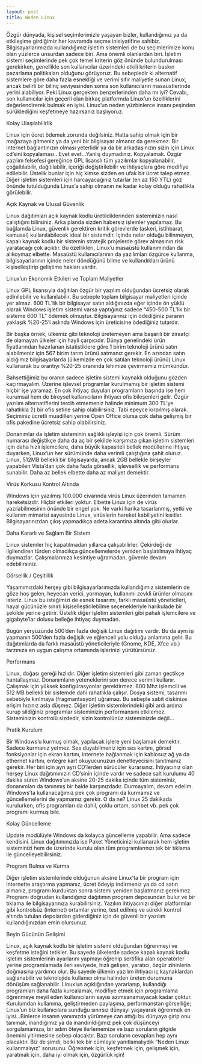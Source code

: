 ```yaml
---
layout: post
title: Neden Linux
---
```


Özgür dünyada, kişisel seçimlerimizle yaşayan bizler, kullandığımız ya da etkileşime girdiğimiz her kavramda seçme inisiyatifine sahibiz. Bilgisayarlarımızda kullandığımız işletim sistemleri de bu seçimlerimize konu olan yüzlerce unsurdan sadece biri. Ama önemli olanlardan biri. İşletim sistemi seçimlerinde pek çok temel kriterin göz önünde bulundurulması gerekirken, genellikle son kullanıcılar üzerindeki etkili kriterin baskın pazarlama politikaları olduğunu görüyoruz. Bu sebepledir ki alternatif sistemlere göre daha fazla esnekliği ve verimi sıfır maliyetle sunan Linux, ancak belirli bir bilinç seviyesinden sonra son kullanıcıların masaüstlerinde yerini alabiliyor. Peki Linux gerçekten benzerlerinden daha mı iyi? Cevabı, son kullanıcılar için geçerli olan birkaç platformda Linux’un özelliklerini değerlendirerek bulmak en iyisi. Linux’un neden yüzbinlerce insanı peşinden sürüklediğini keşfetmeye hazırsanız başlıyoruz.

<p>Kolay Ulaşılabilirlik</p>
Linux için ücret ödemek zorunda değilsiniz. Hatta sahip olmak için bir mağazaya gitmeniz ya da yeni bir bilgisayar almanız da gerekmez. Bir internet bağlantınızın olması yeterlidir ya da bir arkadaşınızın sizin için Linux cd’sini kopyalaması…Evet evet…Yanlış duymadınız. Kopyalamak. Özgür yazılım felsefesi gereğince GPL lisanslı tüm yazılımlar kopyalanabilir, çoğaltılabilir, dağıtılabilir, içeriği değiştirilebilir ve ihtiyaçlara göre modifiye edilebilir. Üstelik bunlar için hiç kimse sizden en ufak bir ücret talep etmez. Diğer işletim sistemleri için harcayacağınız tutarlar (en az 150 YTL) göz önünde tutulduğunda Linux’a sahip olmanın ne kadar kolay olduğu rahatlıkla görülebilir.

<p>Açık Kaynak ve Ulusal Güvenlik</p>
Linux dağıtımları açık kaynak kodlu üretildiklerinden sisteminizin nasıl çalıştığını bilirsiniz. Arka planda sizden habersiz işlemler yapılamaz. Bu bağlamda Linux, güvenlik gerektiren kritik görevlerde (askeri, istihbarat, kamusal) kullanılabilecek ideal bir sistemdir. İçinde neler olduğu bilinmeyen, kapalı kaynak kodlu bir sistemin stratejik projelerde görev almasının risk yaratacağı çok açıktır.
Bu özellikleri, Linux’u masaüstü kullanımından da alıkoymaz elbette. Masaüstü kullanıcılarının da yazılımları özgürce kullanma, bilgisayarlarının içinde neler döndüğünü bilme ve kullandıkları ürünü kişiselleştirip geliştime hakları vardır.

<p>Linux’un Ekonomik Etkileri ve Toplam Maliyetler</p>
Linux GPL lisansıyla dağıtılan özgür bir yazılım olduğundan ücretsiz olarak edinilebilir ve kullanılabilir. Bu sebeple toplam bilgisayar maliyetleri içinde yer almaz. 600 TL’lik bir bilgisayar satın aldığınızda eğer içinde ön yüklü olarak Windows işletim sistemi varsa yaptığınız sadece “450-500 TL’lik bir sisteme 600 TL” ödemek olmuştur. Bilgisayarınız için ödediğiniz paranın yaklaşık %20-25’i aslında Windows için üreticisine ödediğiniz tutardır.

Bir başka örnek, ülkemiz gibi teknoloji üretemeyen ama başarılı bir ziraatçi de olamayan ülkeler için hayli çarpıcıdır. Dünya genelindeki ürün fiyatlarından hazırlanan istatistiklere göre 1 birim teknoloji ürünü satın alabilmeniz için 567 birim tarım ürünü satmanız gerekir. En azından satın aldığımız bilgisayarlarda (ülkemizde en çok satılan teknoloji ürünü) Linux kullanarak bu orantıyı %20-25 oranında lehimize çevirmemiz mümkündür.

Bahsettiğimiz bu oranın sadece işletim sistemi kaynaklı olduğunu gözden kaçırmayalım. Üzerine işlevsel programlar kurulmamış bir işletim sistemi hiçbir işe yaramaz. En çok ihtiyaç duyulan programların başında ise hem kurumsal hem de bireysel kullanıcıların ihtiyacı ofis bileşenleri gelir. Özgür yazılım alternatiflerini tercih etmemeniz halinde minimum 300 TL’ye rahatlıkla (!) bir ofis setine sahip olabilirsiniz. Tabi epeyce kırpılmış olarak. Seçiminiz ücretli muadilleri yerine Open Office olursa çok daha gelişmiş bir ofis pakedine ücretsiz sahip olabilirsiniz.

Donanımlar da işletim sisteminin sağlıklı işleyişi için çok önemli. Sürüm numarası değiştikçe daha da aç bir şekilde karşımıza çıkan işletim sistemleri için daha hızlı işlemcilere, daha büyük kapasiteli bellek modüllerine ihtiyaç duyarken, Linux’un her sürümünde daha verimli çalıştığına şahit oluruz. Linux, 512MB bellekli bir bilgisayarda, ancak 2GB bellekle birşeyler yapabilen Vista’dan çok daha fazla görsellik, işlevsellik ve performans sunabilir. Daha az bellek elbette daha az maliyet demektir.

<p>Virüs Korkusu Kontrol Altında</p>
Windows için yazılmış 100.000 civarında virüs Linux üzerinden tamamen hareketsizdir. Hiçbir etkileri yoktur. Elbette Linux için de virüs yazılabilmesinin önünde bir engel yok. Ne varki harika tasarlanmış, yetki ve kullanım mimarisi sayesinde Linux, virüslerin hareket kabiliyetini kısıtlar. Bilgisayarınızdan çıkış yapmadıkça adeta karantina altında gibi olurlar.

<p>Daha Kararlı ve Sağlam Bir Sistem</p>
Linux sistemler hiç kapatılmadan yıllarca çalışabilirler. Çekirdeği de ilgilendiren türden olmadıkça güncellemelerde yeniden başlatılmaya ihtiyaç duymazlar. Çalışmalarınıza kesintiye uğramadan, güvenle devam edebilirsiniz.

<p>Görsellik / Çeşitlilik<p>
Yaşamımızdaki herşey gibi bilgisayarlarımızda kullandığımız sistemlerin de göze hoş gelen, heyecan verici, yormayan, kullanımı zevkli ürünler olmasını isteriz. Linux bu isteğimizi de esnek tasarımı, farklı masaüstü yöneticileri, hayal gücünüzle sınırlı kişiselleştirilebilme seçenekleriyle harikulade bir şekilde yerine getirir. Üstelik diğer işletim sistemleri gibi pahalı işlemcilere ve gigabyte’lar dolusu belleğe ihtiyaç duymadan.

Bugün yeryüzünde 500’den fazla değişik Linux dağıtımı vardır. Bu da aynı işi yapmanın 500’den fazla değişik ve eğlenceli yolu olduğu anlamına gelir. Bu dağıtımlarda da farklı masaüstü yöneticileriyle (Gnome, KDE, Xfce vb.) tarzınıza en uygun çalışma ortamında işlerinizi yürütürsünüz.

<p>Performans</p>
Linux, doğası gereği hızlıdır. Diğer işletim sistemleri gibi zaman geçtikçe hantallaşmaz. Donanımların yeteneklerini son derece verimli kullanır. Çalışmak için yüksek konfigürasyonlar gerektirmez. 800 Mhz işlemcili ve 512 MB bellekli bir sistemde dahi rahatlıkla çalışır. Dosya sistemi, tasarımı sebebiyle kırılmaya (fragmantasyon) uğramaz. Bu sebeple sabit diskinize erişim hızınız asla düşmez. Diğer işletim sistemlerindeki gibi ardı ardına kurup sildiğiniz programlar sisteminizin performansını etkilemez. Sisteminizin kontrolü sizdedir, sizin kontrolünüz sisteminizde değil…

<p>Pratik Kurulum</p>
Bir Windows’u kurmuş olmak, yapılacak işlere yeni başlamak demektir. Sadece kurmanız yetmez. Ses duyabilmeniz için ses kartını, görsel fonksiyonlar için ekran kartını, internete bağlanmak için kablosuz ağ ya da ethernet kartını, entegre kart okuyucunuzun denetleyecisini tanıtmanız gerekir. Her biri için ayrı ayrı CD’lerden sürücüler kurarsınız. İhtiyacınız olan herşey Linux dağıtımınızın CD’sinin içinde vardır ve sadece salt kurulumu 40 dakika süren Windows’un aksine 20-25 dakika içinde tüm sisteminiz, donanımları da tanınmış bir halde karşınızdadır. Durmayalım, devam edelim. Windows’ta kullanacağımız pek çok programı da kurmamız ve güncellemelerini de yapmamız gerekir. O da ne? Linux 25 dakikada kurulurken, ofis programları da dahil, çoklu ortam, sohbet vb. pek çok programı kurmuş bile.

<p>Kolay Güncelleme</p>
Update modülüyle Windows da kolayca güncelleme yapabilir. Ama sadece kendisini. Linux dağıtımınızda ise Paket Yöneticinizi kullanarak hem işletim sisteminizi hem de üzerinde kurulu olan tüm programlarınızı tek bir tıklama ile güncelleyebilirsiniz.

<p>Program Bulma ve Kurma</p>
Diğer işletim sistemlerinde olduğunun aksine Linux’ta bir program için internette araştırma yapmanız, ücret ödeyip indirmeniz ya da cd satın almanız, programı kurduktan sonra sistemi yeniden başlatmanız gerekmez. Programı doğrudan kullandığınız dağıtımın program deposundan bulur ve bir tıklama ile bilgisayarınıza kurabilirsiniz. Yazılım ihtiyacınızı diğer platformlar gibi kontrolsüz (internet) ortamlar yerine, test edilmiş ve sürekli kontrol altında tutulan depolardan giderdiğiniz için de güvenli bir yazılım kullandığınızdan emin olursunuz.

<p>Beyin Gücünün Gelişimi</p>
Linux, açık kaynak kodlu bir işletim sistemi olduğundan öğrenmeyi ve keşfetme isteğini tetikler. Bu sayede ülkelerde sadece kapalı kaynak kodlu işletim sistemlerinin ayarlarını yapmayı öğrenip sertifika alan operatörler yerine programlamada ileri seviyede, hızlı gelişen, yaratıcı, özgür zihinlerin doğmasına yardımcı olur. Bu sayede ülkenin yazılım ihtiyacı iç kaynaklardan sağlanabilir ve teknolojide kullanıcı olma halinden üreten durumuna dönüşüm sağlanabilir. Linux’un açıklığından yararlanıp, kullandığı programları daha fazla kurcalamak, modifiye etmek için programlama öğrenmeye meyil eden kullanıcıların sayısı azımsanamayacak kadar çoktur.
Kurulumdan kullanıma, geliştirmeden paylaşıma, performanstan görselliğe; Linux’un biz kullanıcılara sunduğu sınırsız dünyayı yaşayarak öğrenmek en iyisi…Binlerce insanın yanımızda yürümeye can attığı bu dünyaya girip onu tanımak, inandığımız ya da inandırıldığımız pek çok düşünceyi sorgulamamıza, bir adım öteye ilerlememize ve bazı soruların gitgide önemini yitirmesine sebep olacaktır. Bazı soruların cevapları hep aynı olacaktır.
Biz de şimdi, belki tek bir cümleyle yanıtlamalıydık “Neden Linux kullanmalıyız” sorusunu. Öğrenmek için, keşfetmek için, gelişmek için, yaratmak için, daha iyi olmak için, özgürlük için!
